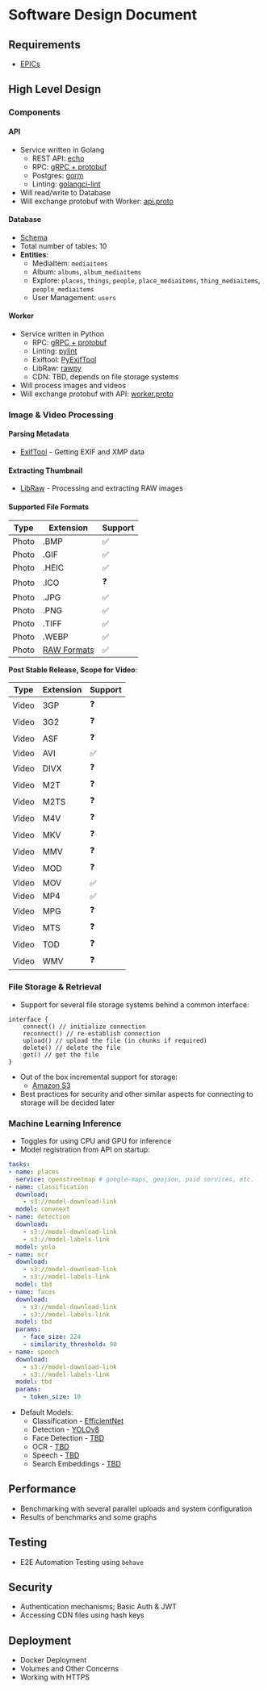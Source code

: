 # Software Design Document

## Requirements
- [EPICs](https://github.com/users/prabhuomkar/projects/5/views/7)

## High Level Design

### Components

#### API
- Service written in Golang
    - REST API: [echo](https://echo.labstack.com/)
    - RPC: [gRPC + protobuf](https://grpc.io/)
    - Postgres: [gorm](https://gorm.io/)
    - Linting: [golangci-lint](https://golangci-lint.run/)
- Will read/write to Database
- Will exchange protobuf with Worker: [api.proto](https://github.com/prabhuomkar/carousel/blob/master/protos/api.proto)

#### Database
- [Schema](https://github.com/prabhuomkar/carousel/blob/master/infra/database/schema.sql)
- Total number of tables: 10
- **Entities**:
    - MediaItem: `mediaitems`
    - Album: `albums`, `album_mediaitems`
    - Explore: `places`, `things`, `people`, `place_mediaitems`, `thing_mediaitems`, `people_mediaitems`
    - User Management: `users`

#### Worker
- Service written in Python
    - RPC: [gRPC + protobuf](https://grpc.io/)
    - Linting: [pylint](https://pypi.org/project/pylint/)
    - Exiftool: [PyExifTool](https://pypi.org/project/PyExifTool/)
    - LibRaw: [rawpy](https://pypi.org/project/rawpy/)
    - CDN: TBD, depends on file storage systems
- Will process images and videos
- Will exchange protobuf with API: [worker.proto](https://github.com/prabhuomkar/carousel/blob/master/protos/worker.proto)

### Image & Video Processing

#### Parsing Metadata 
- [ExifTool](https://www.exiftool.org/) - Getting EXIF and XMP data

#### Extracting Thumbnail
- [LibRaw](https://www.libraw.org/) - Processing and extracting RAW images

#### Supported File Formats
| Type | Extension | Support |
| ---- | --------- | ------- |
| Photo | .BMP | ✅ |
| Photo | .GIF | ✅ |
| Photo | .HEIC | ✅ |
| Photo | .ICO | ❓ |
| Photo | .JPG | ✅ |
| Photo | .PNG | ✅ |
| Photo | .TIFF | ✅ |
| Photo | .WEBP | ✅ |
| Photo | [RAW Formats](https://www.libraw.org/supported-cameras) | ✅ |

**Post Stable Release, Scope for Video**:

| Type | Extension | Support |
| ---- | --------- | ------- |
| Video | 3GP | ❓ |
| Video | 3G2 | ❓ |
| Video | ASF | ❓ |
| Video | AVI | ✅ |
| Video | DIVX | ❓ |
| Video | M2T | ❓ |
| Video | M2TS | ❓ |
| Video | M4V | ❓ |
| Video | MKV | ❓ |
| Video | MMV | ❓ |
| Video | MOD | ❓ |
| Video | MOV | ✅ |
| Video | MP4 | ✅ |
| Video | MPG | ❓ |
| Video | MTS | ❓ |
| Video | TOD | ❓ |
| Video | WMV | ❓ |

### File Storage & Retrieval
- Support for several file storage systems behind a common interface:
```
interface {
    connect() // initialize connection
    reconnect() // re-establish connection
    upload() // upload the file (in chunks if required)
    delete() // delete the file
    get() // get the file
}
```
- Out of the box incremental support for storage:
    - [Amazon S3](https://aws.amazon.com/s3/)
- Best practices for security and other similar aspects for connecting to storage will be decided later

### Machine Learning Inference
- Toggles for using CPU and GPU for inference
- Model registration from API on startup:
```yaml
tasks:
- name: places
  service: openstreetmap # google-maps, geojson, paid services, etc.
- name: classification
  download: 
    - s3://model-download-link
  model: convnext
- name: detection
  download: 
    - s3://model-download-link
    - s3://model-labels-link
  model: yolo
- name: ocr
  download: 
    - s3://model-download-link
    - s3://model-labels-link
  model: tbd
- name: faces
  download: 
    - s3://model-download-link
    - s3://model-labels-link
  model: tbd
  params:
    - face_size: 224
    - similarity_threshold: 90
- name: speech
  download: 
    - s3://model-download-link
    - s3://model-labels-link
  model: tbd
  params:
    - token_size: 10
```
- Default Models:
    - Classification - [EfficientNet](https://github.com)
    - Detection - [YOLOv8](https://github.com)
    - Face Detection - [TBD](https://github.com)
    - OCR - [TBD](https://github.com)
    - Speech - [TBD](https://github.com)
    - Search Embeddings - [TBD](https://github.com)

## Performance
- Benchmarking with several parallel uploads and system configuration
- Results of benchmarks and some graphs

## Testing
- E2E Automation Testing using `behave`

## Security
- Authentication mechanisms; Basic Auth & JWT
- Accessing CDN files using hash keys

## Deployment
- Docker Deployment 
- Volumes and Other Concerns
- Working with HTTPS
